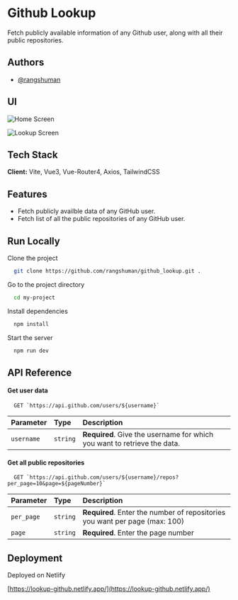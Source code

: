 # Github Lookup

Fetch publicly available information of any Github user, along with all their public repositories.

## Authors

-   [@rangshuman](https://www.github.com/rangshuman)

## UI

![Home Screen](https://ik.imagekit.io/angshumanroy/GitHub_Lookup/home?ik-sdk-version=javascript-1.4.3&updatedAt=1653498238026)

![Lookup Screen](https://ik.imagekit.io/angshumanroy/GitHub_Lookup/lookup_zYQepbW4Y?ik-sdk-version=javascript-1.4.3&updatedAt=1653557306741)

## Tech Stack

**Client:** Vite, Vue3, Vue-Router4, Axios, TailwindCSS

## Features

-   Fetch publicly availble data of any GitHub user.
-   Fetch list of all the public repositories of any GitHub user.

## Run Locally

Clone the project

```bash
  git clone https://github.com/rangshuman/github_lookup.git .
```

Go to the project directory

```bash
  cd my-project
```

Install dependencies

```bash
  npm install
```

Start the server

```bash
  npm run dev
```

## API Reference

#### Get user data

```http
  GET `https://api.github.com/users/${username}`
```

| Parameter  | Type     | Description                                                              |
| :--------- | :------- | :----------------------------------------------------------------------- |
| `username` | `string` | **Required**. Give the username for which you want to retrieve the data. |

#### Get all public repositories

```http
  GET `https://api.github.com/users/${username}/repos?per_page=10&page=${pageNumber}`
```

| Parameter  | Type     | Description                                                                 |
| :--------- | :------- | :-------------------------------------------------------------------------- |
| `per_page` | `string` | **Required**. Enter the number of repositories you want per page (max: 100) |
| `page`     | `string` | **Required**. Enter the page number                                         |

## Deployment

Deployed on Netlify

[https://lookup-github.netlify.app/](https://lookup-github.netlify.app/)
